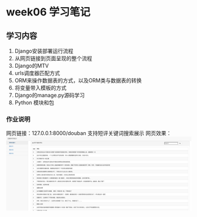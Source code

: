 # week06 学习笔记
## 学习内容
1. Django安装部署运行流程
2. 从网页链接到页面呈现的整个流程
3. Django的MTV
4. urls调度器匹配方式
5. ORM来操作数据表的方式，以及ORM类与数据表的转换
6. 将变量带入模板的方式
7. Django的manage.py源码学习
8. Python 模块和包
### 作业说明
网页链接：127.0.0.1:8000/douban
支持短评关键词搜索展示 
网页效果：
![avatar](./result.png)


